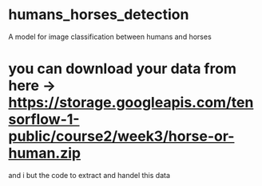 # humans_horses_detection
A model for image classification between humans and horses

# you can download your data from here -> https://storage.googleapis.com/tensorflow-1-public/course2/week3/horse-or-human.zip

and i but the code to extract and handel this data




